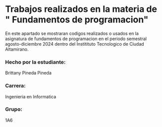 # Trabajos realizados en la materia de " Fundamentos de programacion"

En este apartado se mostraran codigos realizados o usados en la asignatura de fundamentos de programacion en el periodo semestral agosto-diciembre 2024 dentro del Institituto Tecnologico de Ciudad Altamirano.

### Hecho por la estudiante:
Brittany Pineda Pineda

### Carrera:
Ingenieria en Informatica

### Grupo:
1A6

